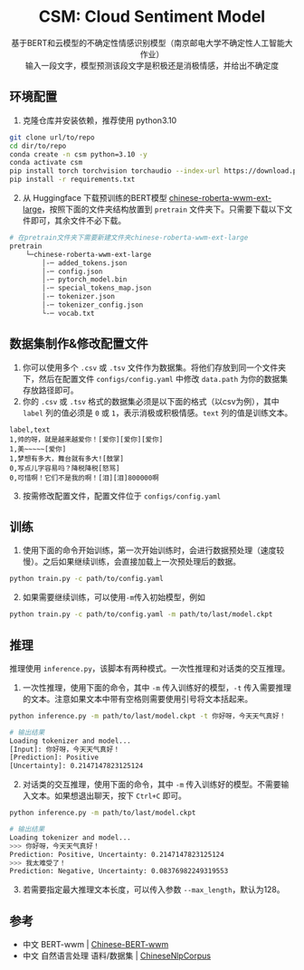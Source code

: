 <div align="center">

# CSM: Cloud Sentiment Model

基于BERT和云模型的不确定性情感识别模型（南京邮电大学不确定性人工智能大作业）<br>
输入一段文字，模型预测该段文字是积极还是消极情感，并给出不确定度

</div>

## 环境配置

1. 克隆仓库并安装依赖，推荐使用 python3.10

```bash
git clone url/to/repo
cd dir/to/repo
conda create -n csm python=3.10 -y
conda activate csm
pip install torch torchvision torchaudio --index-url https://download.pytorch.org/whl/cu126
pip install -r requirements.txt
```

2. 从 Huggingface 下载预训练的BERT模型 [chinese-roberta-wwm-ext-large](https://huggingface.co/hfl/chinese-roberta-wwm-ext-large/tree/main)，按照下面的文件夹结构放置到 `pretrain` 文件夹下。只需要下载以下文件即可，其余文件不必下载。

```bash
# 在pretrain文件夹下需要新建文件夹chinese-roberta-wwm-ext-large
pretrain
    └─chinese-roberta-wwm-ext-large
        │-─ added_tokens.json
        │-─ config.json
        │-─ pytorch_model.bin
        │-─ special_tokens_map.json
        │-─ tokenizer.json
        │-─ tokenizer_config.json
        └-─ vocab.txt
```

## 数据集制作&修改配置文件

1. 你可以使用多个 `.csv` 或 `.tsv` 文件作为数据集。将他们存放到同一个文件夹下，然后在配置文件 `configs/config.yaml` 中修改 `data.path` 为你的数据集存放路径即可。
2. 你的 `.csv` 或 `.tsv` 格式的数据集必须是以下面的格式（以csv为例），其中 `label` 列的值必须是 `0` 或 `1`，表示消极或积极情感。`text` 列的值是训练文本。

```csv
label,text
1,帅的呀，就是越来越爱你！[爱你][爱你][爱你]
1,美~~~~~[爱你]
1,梦想有多大，舞台就有多大![鼓掌]
0,写点儿字容易吗？降税降税[怒骂]
0,可惜啊！它们不是我的啊！[泪][泪]800000啊
```

3. 按需修改配置文件，配置文件位于 `configs/config.yaml`

## 训练

1. 使用下面的命令开始训练，第一次开始训练时，会进行数据预处理（速度较慢）。之后如果继续训练，会直接加载上一次预处理后的数据。

```bash
python train.py -c path/to/config.yaml
```

2. 如果需要继续训练，可以使用`-m`传入初始模型，例如

```bash
python train.py -c path/to/config.yaml -m path/to/last/model.ckpt
```

## 推理

推理使用 `inference.py`，该脚本有两种模式。一次性推理和对话类的交互推理。

1. 一次性推理，使用下面的命令，其中 `-m` 传入训练好的模型，`-t` 传入需要推理的文本。注意如果文本中带有空格则需要使用引号将文本括起来。

```bash
python inference.py -m path/to/last/model.ckpt -t 你好呀，今天天气真好！

# 输出结果
Loading tokenizer and model...
[Input]: 你好呀，今天天气真好！
[Prediction]: Positive
[Uncertainty]: 0.2147147823125124
```

2. 对话类的交互推理，使用下面的命令，其中 `-m` 传入训练好的模型。不需要输入文本。如果想退出聊天，按下 `Ctrl+C` 即可。

```bash
python inference.py -m path/to/last/model.ckpt

# 输出结果
Loading tokenizer and model...
>>> 你好呀，今天天气真好！
Prediction: Positive, Uncertainty: 0.2147147823125124
>>> 我太难受了！          
Prediction: Negative, Uncertainty: 0.08376982249319553
```

3. 若需要指定最大推理文本长度，可以传入参数 `--max_length`，默认为128。

## 参考

- 中文 BERT-wwm | [Chinese-BERT-wwm](https://github.com/ymcui/Chinese-BERT-wwm)
- 中文 自然语言处理 语料/数据集 | [ChineseNlpCorpus](https://github.com/SophonPlus/ChineseNlpCorpus)
